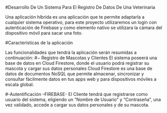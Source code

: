 
#Desarrollo De Un Sistema Para El Registro De Datos De Una Veterinaria

Una aplicación híbrida es una aplicación que te permite adaptarla a cualquier sistema operativo, para este proyecto utilizaremos un login con autenticación de Firebase y como elemento nativo se utilizara la cámara del dispositivo móvil para sacar una foto. 

#Características de la aplicación
 
Las funcionalidades que tendrá la aplicación serán resumidas a continuación: 
#− Registro de Mascotas y Clientes 
El sistema poseerá una base de datos en Cloud Firestore, donde el usuario podrá registrar su mascota y cargar sus datos personales
Cloud Firestore es una base de datos de documentos NoSQL que permite almacenar, sincronizar y consultar fácilmente datos en tus apps web y para dispositivos móviles a escala global.

#-Autentificación –FIREBASE-
El Cliente tendrá que registrarse como usuario del sistema, eligiendo un “Nombre de Usuario” y “Contraseña”, una vez validado, accede a cargar sus datos personales y de su mascota.


